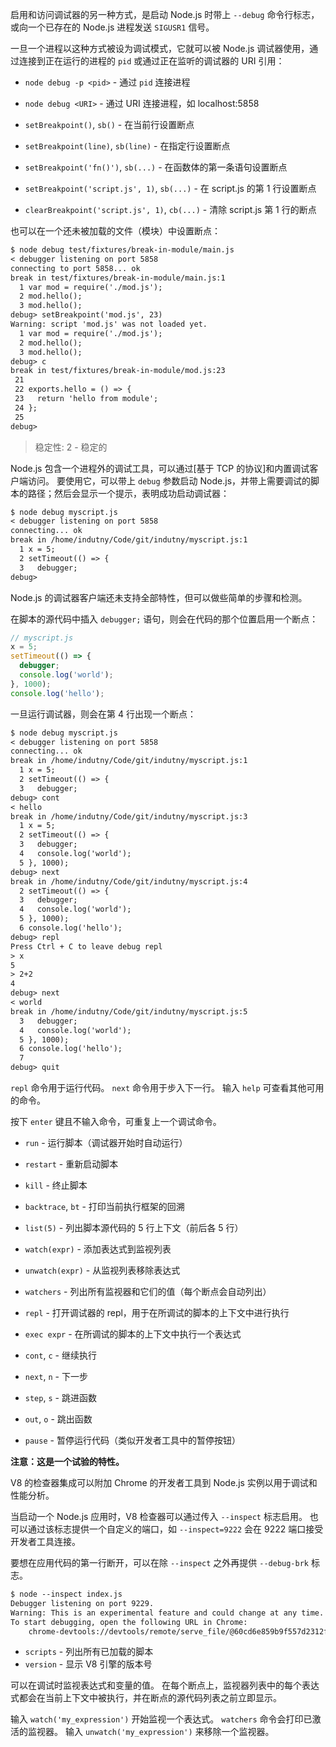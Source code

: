 
启用和访问调试器的另一种方式，是启动 Node.js 时带上 `--debug` 命令行标志，或向一个已存在的 Node.js 进程发送 `SIGUSR1` 信号。

一旦一个进程以这种方式被设为调试模式，它就可以被 Node.js 调试器使用，通过连接到正在运行的进程的 `pid` 或通过正在监听的调试器的 URI 引用：

* `node debug -p <pid>` - 通过 `pid` 连接进程
* `node debug <URI>` - 通过 URI 连接进程，如 localhost:5858



* `setBreakpoint()`, `sb()` - 在当前行设置断点
* `setBreakpoint(line)`, `sb(line)` - 在指定行设置断点
* `setBreakpoint('fn()')`, `sb(...)` - 在函数体的第一条语句设置断点
* `setBreakpoint('script.js', 1)`, `sb(...)` - 在 script.js 的第 1 行设置断点
* `clearBreakpoint('script.js', 1)`, `cb(...)` - 清除 script.js 第 1 行的断点

也可以在一个还未被加载的文件（模块）中设置断点：

```txt
$ node debug test/fixtures/break-in-module/main.js
< debugger listening on port 5858
connecting to port 5858... ok
break in test/fixtures/break-in-module/main.js:1
  1 var mod = require('./mod.js');
  2 mod.hello();
  3 mod.hello();
debug> setBreakpoint('mod.js', 23)
Warning: script 'mod.js' was not loaded yet.
  1 var mod = require('./mod.js');
  2 mod.hello();
  3 mod.hello();
debug> c
break in test/fixtures/break-in-module/mod.js:23
 21
 22 exports.hello = () => {
 23   return 'hello from module';
 24 };
 25
debug>
```





> 稳定性: 2 - 稳定的

<!-- type=misc -->

Node.js 包含一个进程外的调试工具，可以通过[基于 TCP 的协议]和内置调试客户端访问。
要使用它，可以带上 `debug` 参数启动 Node.js，并带上需要调试的脚本的路径；然后会显示一个提示，表明成功启动调试器：

```txt
$ node debug myscript.js
< debugger listening on port 5858
connecting... ok
break in /home/indutny/Code/git/indutny/myscript.js:1
  1 x = 5;
  2 setTimeout(() => {
  3   debugger;
debug>
```

Node.js 的调试器客户端还未支持全部特性，但可以做些简单的步骤和检测。

在脚本的源代码中插入 `debugger;` 语句，则会在代码的那个位置启用一个断点：

```js
// myscript.js
x = 5;
setTimeout(() => {
  debugger;
  console.log('world');
}, 1000);
console.log('hello');
```

一旦运行调试器，则会在第 4 行出现一个断点：

```txt
$ node debug myscript.js
< debugger listening on port 5858
connecting... ok
break in /home/indutny/Code/git/indutny/myscript.js:1
  1 x = 5;
  2 setTimeout(() => {
  3   debugger;
debug> cont
< hello
break in /home/indutny/Code/git/indutny/myscript.js:3
  1 x = 5;
  2 setTimeout(() => {
  3   debugger;
  4   console.log('world');
  5 }, 1000);
debug> next
break in /home/indutny/Code/git/indutny/myscript.js:4
  2 setTimeout(() => {
  3   debugger;
  4   console.log('world');
  5 }, 1000);
  6 console.log('hello');
debug> repl
Press Ctrl + C to leave debug repl
> x
5
> 2+2
4
debug> next
< world
break in /home/indutny/Code/git/indutny/myscript.js:5
  3   debugger;
  4   console.log('world');
  5 }, 1000);
  6 console.log('hello');
  7
debug> quit
```

`repl` 命令用于运行代码。
`next` 命令用于步入下一行。
输入 `help` 可查看其他可用的命令。

按下 `enter` 键且不输入命令，可重复上一个调试命令。



* `run` - 运行脚本（调试器开始时自动运行）
* `restart` - 重新启动脚本
* `kill` - 终止脚本



* `backtrace`, `bt` - 打印当前执行框架的回溯
* `list(5)` - 列出脚本源代码的 5 行上下文（前后各 5 行）
* `watch(expr)` - 添加表达式到监视列表
* `unwatch(expr)` - 从监视列表移除表达式
* `watchers` - 列出所有监视器和它们的值（每个断点会自动列出）
* `repl` - 打开调试器的 repl，用于在所调试的脚本的上下文中进行执行
* `exec expr` - 在所调试的脚本的上下文中执行一个表达式



* `cont`, `c` - 继续执行
* `next`, `n` - 下一步
* `step`, `s` - 跳进函数
* `out`, `o` - 跳出函数
* `pause` - 暂停运行代码（类似开发者工具中的暂停按钮）



**注意：这是一个试验的特性。**

V8 的检查器集成可以附加 Chrome 的开发者工具到 Node.js 实例以用于调试和性能分析。

当启动一个 Node.js 应用时，V8 检查器可以通过传入 `--inspect` 标志启用。
也可以通过该标志提供一个自定义的端口，如 `--inspect=9222` 会在 9222 端口接受开发者工具连接。

要想在应用代码的第一行断开，可以在除 `--inspect` 之外再提供 `--debug-brk` 标志。

```txt
$ node --inspect index.js
Debugger listening on port 9229.
Warning: This is an experimental feature and could change at any time.
To start debugging, open the following URL in Chrome:
    chrome-devtools://devtools/remote/serve_file/@60cd6e859b9f557d2312f5bf532f6aec5f284980/inspector.html?experiments=true&v8only=true&ws=localhost:9229/node
```



* `scripts` - 列出所有已加载的脚本
* `version` - 显示 V8 引擎的版本号



可以在调试时监视表达式和变量的值。
在每个断点上，监视器列表中的每个表达式都会在当前上下文中被执行，并在断点的源代码列表之前立即显示。

输入 `watch('my_expression')` 开始监视一个表达式。
`watchers` 命令会打印已激活的监视器。
输入 `unwatch('my_expression')` 来移除一个监视器。


